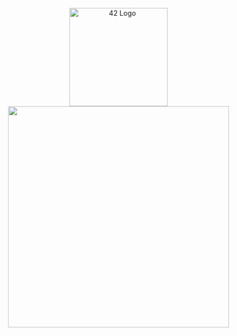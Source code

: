 <p align="center">

  <img src="https://land.campus19.be/wp-content/uploads/2024/08/cropped-Design-sans-titre-26.png" alt="42 Logo" width="200" />
  <img src="https://leetcard.jacoblin.cool/sdemey00?theme=dark" width="450"/>
</p>



